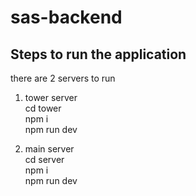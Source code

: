# sas-backend
## Steps to run the application
there are 2 servers to run <br>
1. tower server<br>
cd tower<br>
npm i <br>
npm run dev <br>

2. main server <br>
cd server <br>
npm i <br>
npm run dev <br>

